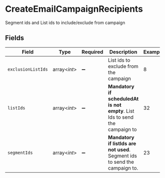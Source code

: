 # CreateEmailCampaignRecipients

Segment ids and List ids to include/exclude from campaign


## Fields

| Field                                                                        | Type                                                                         | Required                                                                     | Description                                                                  | Example                                                                      |
| ---------------------------------------------------------------------------- | ---------------------------------------------------------------------------- | ---------------------------------------------------------------------------- | ---------------------------------------------------------------------------- | ---------------------------------------------------------------------------- |
| `exclusionListIds`                                                           | array<*int*>                                                                 | :heavy_minus_sign:                                                           | List ids to exclude from the campaign                                        | 8                                                                            |
| `listIds`                                                                    | array<*int*>                                                                 | :heavy_minus_sign:                                                           | **Mandatory if scheduledAt is not empty**. List Ids to send the campaign to<br/> | 32                                                                           |
| `segmentIds`                                                                 | array<*int*>                                                                 | :heavy_minus_sign:                                                           | **Mandatory if listIds are not used**. Segment ids to send the campaign to.<br/> | 23                                                                           |